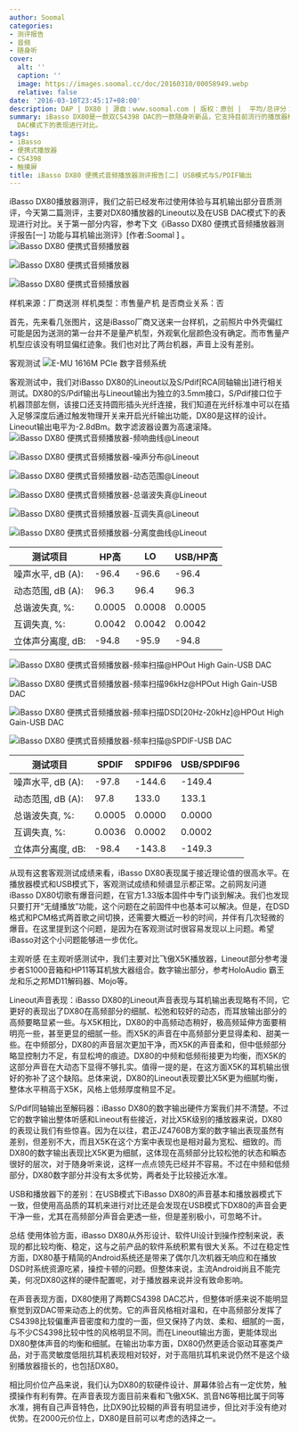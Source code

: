 ```yaml
---
author: Soomal
categories:
- 测评报告
- 音频
- 随身听
cover:
  alt: ''
  caption: ''
  image: https://images.soomal.cc/doc/20160310/00058949.webp
  relative: false
date: '2016-03-10T23:45:17+08:00'
description: DAP | DX80 | 源自：www.soomal.com | 版权：原创 |  平均/总评分：08.85/115
summary: iBasso DX80是一款双CS4398 DAC的一款随身听新品，它支持目前流行的播放器模式和USB解码器模式，上周的一篇测评针对它的耳机输出表现，今天第二篇测评，主要对DX80播放器的Lineout以及在USB
  DAC模式下的表现进行对比。
tags:
- iBasso
- 便携式播放器
- CS4398
- 触摸屏
title: iBasso DX80 便携式音频播放器测评报告[二] USB模式与S/PDIF输出
---
```


iBasso DX80播放器测评，我们之前已经发布过使用体验与耳机输出部分音质测评，今天第二篇测评，主要对DX80播放器的Lineout以及在USB DAC模式下的表现进行对比。关于第一部分内容，参考下文《iBasso DX80 便携式音频播放器测评报告[一] 功能与耳机输出测评》[作者:Soomal ]
。
![iBasso DX80 便携式音频播放器](https://images.soomal.cc/doc/20160310/00058940.webp)




![iBasso DX80 便携式音频播放器](https://images.soomal.cc/doc/20160310/00058941.webp)




![iBasso DX80 便携式音频播放器](https://images.soomal.cc/doc/20160310/00058942.webp)





样机来源：厂商送测
样机类型：市售量产机
是否商业关系：否

首先，先来看几张图片，这是iBasso厂商又送来一台样机，之前照片中外壳偏红可能是因为送测的第一台并不是量产机型，外观氧化层颜色没有确定。而市售量产机型应该没有明显偏红迹象。我们也对比了两台机器，声音上没有差别。

客观测试
![E-MU 1616M PCIe 数字音频系统](https://images.soomal.cc/doc/20101204/00008507.webp)




客观测试中，我们对iBasso DX80的Lineout以及S/Pdif[RCA同轴输出]进行相关测试。DX80的S/Pdif输出与Lineout输出为独立的3.5mm接口，S/Pdif接口位于机器顶部左侧，该接口还支持圆形插头光纤连接，我们知道在光纤标准中可以在插入足够深度后通过触发物理开关来开启光纤输出功能，DX80是这样的设计。Lineout输出电平为-2.8dBm。数字滤波器设置为高速滚降。
![iBasso DX80 便携式音频播放器-频响曲线@Lineout](https://images.soomal.cc/doc/20160310/00058943_01.webp)




![iBasso DX80 便携式音频播放器-噪声分布@Lineout](https://images.soomal.cc/doc/20160310/00058944_01.webp)




![iBasso DX80 便携式音频播放器-动态范围@Lineout](https://images.soomal.cc/doc/20160310/00058945_01.webp)




![iBasso DX80 便携式音频播放器-总谐波失真@Lineout](https://images.soomal.cc/doc/20160310/00058946_01.webp)




![iBasso DX80 便携式音频播放器-互调失真@Lineout](https://images.soomal.cc/doc/20160310/00058947_01.webp)




![iBasso DX80 便携式音频播放器-分离度曲线@Lineout](https://images.soomal.cc/doc/20160310/00058948_01.webp)





| 测试项目 | HP高 | LO | USB/HP高 |
| --- | --- | --- | --- |
| 噪声水平, dB (A): | -96.4 | -96.6 | -96.4 |
| 动态范围, dB (A): | 96.3 | 96.4 | 96.3 |
| 总谐波失真, %: | 0.0005 | 0.0008 | 0.0005 |
| 互调失真, %: | 0.0042 | 0.0042 | 0.0042 |
| 立体声分离度, dB: | -94.8 | -95.9 | -94.8 |



![iBasso DX80 便携式音频播放器-频率扫描@HPOut High Gain-USB DAC](https://images.soomal.cc/doc/20160310/00058936.webp)




![iBasso DX80 便携式音频播放器-频率扫描96kHz@HPOut High Gain-USB DAC](https://images.soomal.cc/doc/20160310/00058937.webp)




![iBasso DX80 便携式音频播放器-频率扫描DSD[20Hz-20kHz]@HPOut High Gain-USB DAC](https://images.soomal.cc/doc/20160310/00058938.webp)




![iBasso DX80 便携式音频播放器-频率扫描@SPDIF-USB DAC](https://images.soomal.cc/doc/20160310/00058939.webp)





| 测试项目 | SPDIF | SPDIF96 | USB/SPDIF96 |
| --- | --- | --- | --- |
| 噪声水平, dB (A): | -97.8 | -144.6 | -149.4 |
| 动态范围, dB (A): | 97.8 | 133.0 | 133.1 |
| 总谐波失真, %: | 0.0005 | 0.0000 | 0.0000 |
| 互调失真, %: | 0.0036 | 0.0002 | 0.0002 |
| 立体声分离度, dB: | -98.4 | -143.8 | -149.3 |



从现有这套客观测试成绩来看，iBasso DX80表现属于接近理论值的很高水平。在播放器模式和USB模式下，客观测试成绩和频谱显示都正常。之前网友问道iBasso DX80切歌有爆音问题，在官方1.33版本固件中专门谈到解决。我们也发现只要打开“无缝播放”功能，这个问题在之前固件中也基本可以解决。但是，在DSD格式和PCM格式两首歌之间切换，还需要大概近一秒的时间，并伴有几次轻微的爆音。在这里提到这个问题，是因为在客观测试时很容易发现以上问题。希望iBasso对这个小问题能够进一步优化。

主观听感
在主观听感测试中，我们主要对比飞傲X5K播放器，Lineout部分参考漫步者S1000音箱和HP11等耳机放大器组合。数字输出部分，参考HoloAudio 霸王龙和乐之邦MD11解码器、Mojo等。

Lineout声音表现：iBasso DX80的Lineout声音表现与耳机输出表现略有不同，它更好的表现出了DX80在高频部分的细腻、松弛和较好的动态，而耳放输出部分的高频要略显紧一些。与X5K相比，DX80的中高频动态稍好，极高频延伸方面要稍明亮一些，甚至更显的细腻一些。而X5K的声音在中高频部分更显得柔和、甜美一些。在中频部分，DX80的声音层次更加干净，而X5K的声音柔和，但中低频部分略显控制力不足，有显松垮的痕迹。DX80的中频和低频衔接更为均衡，而X5K的这部分声音在大动态下显得不够扎实。值得一提的是，在这方面X5K的耳机输出很好的弥补了这个缺陷。总体来说，DX80的Lineout表现要比X5K更为细腻均衡，整体水平稍高于X5K，风格上低频厚度稍显不足。

S/Pdif同轴输出至解码器：iBasso DX80的数字输出硬件方案我们并不清楚。不过它的数字输出整体听感和Lineout有些接近，对比X5K级别的播放器来说，DX80的表现让我们有些惊喜。因为在以往，君正JZ4760B方案的数字输出表现虽然有差别，但差别不大，而且X5K在这个方案中表现也是相对最为宽松、细致的。而DX80的数字输出表现比X5K更为细腻，这体现在高频部分比较松弛的状态和瞬态很好的层次，对于随身听来说，这样一点点领先已经并不容易。不过在中频和低频部分，DX80数字部分并没有太多优势，两者处于比较接近水准。

USB和播放器下的差别：在USB模式下iBasso DX80的声音基本和播放器模式下一致，但使用高品质的耳机来进行对比还是会发现在USB模式下DX80的声音会更干净一些，尤其在高频部分声音会更透一些，但是差别极小，可忽略不计。

总结
使用体验方面，iBasso DX80从外形设计、软件UI设计到操作控制来说，表现的都比较均衡、稳定，这与之前产品的软件系统积累有很大关系。不过在稳定性方面，DX80基于精简的Android系统还是带来了偶尔几次机器无响应和在播放DSD时系统资源吃紧，操控卡顿的问题。但整体来说，主流Android尚且不能完美，何况DX80这样的硬件配置呢，对于播放器来说并没有致命影响。

在声音表现方面，DX80使用了两颗CS4398 DAC芯片，但整体听感来说不能明显察觉到双DAC带来动态上的优势。它的声音风格相对温和，在中高频部分发挥了CS4398比较偏重声音密度和力度的一面，但又保持了内敛、柔和、细腻的一面，与不少CS4398比较中性的风格明显不同。而在Lineout输出方面，更能体现出DX80整体声音的均衡和细腻。在输出功率方面，DX80仍然更适合驱动耳塞类产品，对于高灵敏度低阻抗耳机表现相对较好，对于高阻抗耳机来说仍然不是这个级别播放器擅长的，也包括DX80。

相比同价位产品来说，我们认为DX80的软硬件设计、屏幕体验占有一定优势，触摸操作有利有弊。在声音表现方面目前来看和飞傲X5K、凯音N6等相比属于同等水准，拥有自己声音特色，比DX90比较糊的声音有明显进步，但比对手没有绝对优势。在2000元价位上，DX80是目前可以考虑的选择之一。